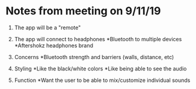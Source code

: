 # Notes from meeting on 9/11/19 

1. The app will be a "remote"

2. The app will connect to headphones
  *Bluetooth to multiple devices
  *Aftershokz headphones brand
  
3. Concerns
  *Bluetooth strength and barriers (walls, distance, etc)
  

4. Styling
  *Like the black/white colors
  *Like being able to see the audio 
  

5. Function
  *Want the user to be able to mix/customize individual sounds
  
